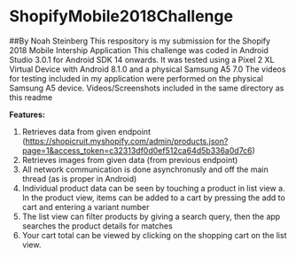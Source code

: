 # ShopifyMobile2018Challenge
##By Noah Steinberg
This respository is my submission for the Shopify 2018 Mobile Intership Application
This challenge was coded in Android Studio 3.0.1 for Android SDK 14 onwards.
It was tested using a Pixel 2 XL Virtual Device with Android 8.1.0 and a physical Samsung A5 7.0
The videos for testing included in my application were performed on the physical Samsung A5 device.
Videos/Screenshots included in the same directory as this readme

**Features:**
  1. Retrieves data from given endpoint 
    (https://shopicruit.myshopify.com/admin/products.json?page=1&access_token=c32313df0d0ef512ca64d5b336a0d7c6)
  2. Retrieves images from given data (from previous endpoint)
  3. All network communication is done asynchronusly and off the main thread (as is proper in Android)
  4. Individual product data can be seen by touching a product in list view
    a. In the product view, items can be added to a cart by pressing the add to cart and entering a variant number
  5. The list view can filter products by giving a search query, then the app searches the product details for matches
  6. Your cart total can be viewed by clicking on the shopping cart on the list view.
  

